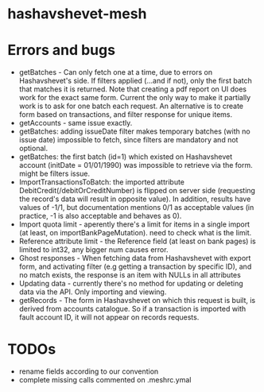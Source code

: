 # hashavshevet-mesh


# Errors and bugs
- getBatches - Can only fetch one at a time, due to errors on Hashavshevet's side. If filters applied (...and if not), only the first batch that matches it is returned. Note that creating a pdf report on UI does work for the exact same form. Current the only way to make it partially work is to ask for one batch each request. An alternative is to create form based on transactions, and filter response for unique items.
- getAccounts - same issue exactly.
- getBatches: adding issueDate filter makes temporary batches (with no issue date) impossible to fetch, since filters are mandatory and not optional.
- getBatches: the first batch (id=1) which existed on Hashavshevet account (initDate = 01/01/1990) was impossible to retrieve via the form. might be filters issue.
- ImportTransactionsToBatch: the imported attribute DebitCredit(/debitOrCreditNumber) is flipped on server side (requesting the record's data will result in opposite value). In addition, results have values of -1/1, but documentation mentions 0/1 as acceptable values (in practice, -1 is also acceptable and behaves as 0).
- Import quota limit - aperently there's a limit for items in a single import (at least, on importBankPageMutation). need to check what is the limit.
- Reference attribute limit - the Reference field (at least on bank pages) is limited to int32, any bigger num causes error.
- Ghost responses - When fetching data from Hashavshevet with export form, and activating filter (e.g getting a transaction by specific ID), and no match exists, the response is an item with NULLs in all attributes
- Updating data - currently there's no method for updating or deleting data via the API. Only importing and viewing.
- getRecords - The form in Hashavshevet on which this request is built, is derived from accounts catalogue. So if a transaction is imported with fault account ID, it will not appear on records requests.

# TODOs
- rename fields according to our convention
- complete missing calls commented on .meshrc.ymal